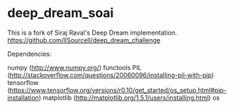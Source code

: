 # deep_dream_soai
This is a fork of Siraj Raval's Deep Dream implementation. https://github.com/llSourcell/deep_dream_challenge

Dependencies:

numpy (http://www.numpy.org/)
functools
PIL (http://stackoverflow.com/questions/20060096/installing-pil-with-pip)
tensorflow (https://www.tensorflow.org/versions/r0.10/get_started/os_setup.html#pip-installation)
matplotlib (http://matplotlib.org/1.5.1/users/installing.html)
os
